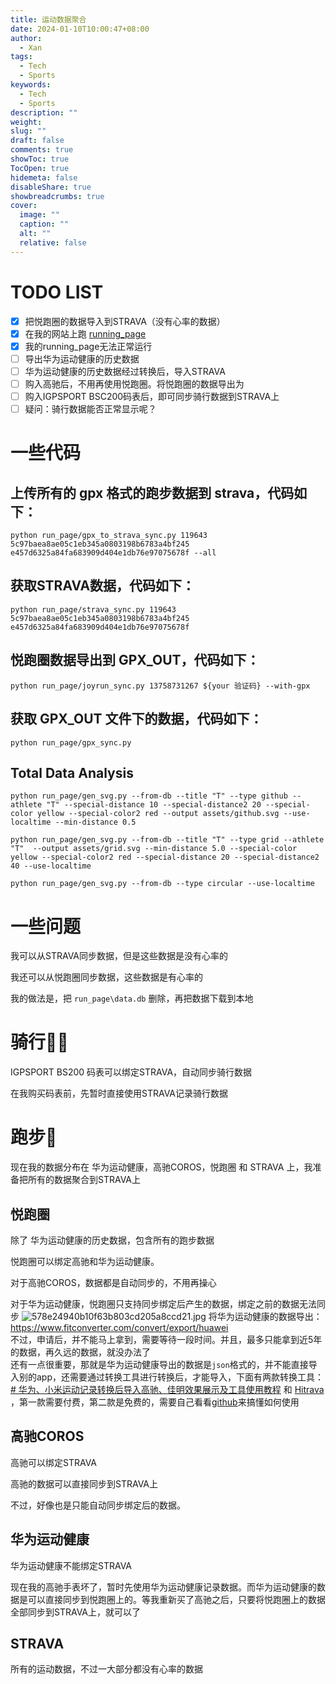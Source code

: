 ```yaml
---
title: 运动数据聚合
date: 2024-01-10T10:00:47+08:00
author:
  - Xan
tags:
  - Tech
  - Sports
keywords:
  - Tech
  - Sports
description: ""
weight: 
slug: ""
draft: false
comments: true
showToc: true
TocOpen: true
hidemeta: false
disableShare: true
showbreadcrumbs: true
cover:
  image: ""
  caption: ""
  alt: ""
  relative: false
---
```

# TODO LIST
- [x] 把悦跑圈的数据导入到STRAVA（没有心率的数据）
- [x] 在我的网站上跑 [running_page](https://github.com/yihong0618/running_page/blob/master/README-CN.md)
- [x] 我的running_page无法正常运行
- [ ] 导出华为运动健康的历史数据
- [ ] 华为运动健康的历史数据经过转换后，导入STRAVA
- [ ] 购入高驰后，不用再使用悦跑圈。将悦跑圈的数据导出为
- [ ] 购入IGPSPORT BSC200码表后，即可同步骑行数据到STRAVA上 
- [ ] 疑问：骑行数据能否正常显示呢？

# 一些代码

 ## 上传所有的 gpx 格式的跑步数据到 strava，代码如下：
```
python run_page/gpx_to_strava_sync.py 119643 5c97baea8ae05c1eb345a0803198b6783a4bf245 e457d6325a84fa683909d404e1db76e97075678f --all
```
##  获取STRAVA数据，代码如下：
```
python run_page/strava_sync.py 119643 5c97baea8ae05c1eb345a0803198b6783a4bf245 e457d6325a84fa683909d404e1db76e97075678f
```
## 悦跑圈数据导出到 GPX_OUT，代码如下：
```
python run_page/joyrun_sync.py 13758731267 ${your 验证码} --with-gpx
```
## 获取 GPX_OUT 文件下的数据，代码如下：
```
python run_page/gpx_sync.py
```

## Total Data Analysis
```
python run_page/gen_svg.py --from-db --title "T" --type github --athlete "T" --special-distance 10 --special-distance2 20 --special-color yellow --special-color2 red --output assets/github.svg --use-localtime --min-distance 0.5

python run_page/gen_svg.py --from-db --title "T" --type grid --athlete "T"  --output assets/grid.svg --min-distance 5.0 --special-color yellow --special-color2 red --special-distance 20 --special-distance2 40 --use-localtime

python run_page/gen_svg.py --from-db --type circular --use-localtime
```

# 一些问题
我可以从STRAVA同步数据，但是这些数据是没有心率的

我还可以从悦跑圈同步数据，这些数据是有心率的

我的做法是，把 `run_page\data.db` 删除，再把数据下载到本地

# 骑行🚴‍♂️
IGPSPORT BS200 码表可以绑定STRAVA，自动同步骑行数据

在我购买码表前，先暂时直接使用STRAVA记录骑行数据

# 跑步🏃‍
现在我的数据分布在 华为运动健康，高驰COROS，悦跑圈 和 STRAVA 上，我准备把所有的数据聚合到STRAVA上

## 悦跑圈
除了 华为运动健康的历史数据，包含所有的跑步数据

悦跑圈可以绑定高驰和华为运动健康。

对于高驰COROS，数据都是自动同步的，不用再操心

对于华为运动健康，悦跑圈只支持同步绑定后产生的数据，绑定之前的数据无法同步
![578e24940b10f63b803cd205a8ccd21.jpg](https://bu.dusays.com/2024/01/10/659dffa386800.jpg)
将华为运动健康的数据导出：https://www.fitconverter.com/convert/export/huawei  
不过，申请后，并不能马上拿到，需要等待一段时间。并且，最多只能拿到近5年的数据，再久远的数据，就没办法了  
还有一点很重要，那就是华为运动健康导出的数据是`json`格式的，并不能直接导入别的app，还需要通过转换工具进行转换后，才能导入，下面有两款转换工具：[# 华为、小米运动记录转换后导入高驰、佳明效果展示及工具使用教程](https://www.toutiao.com/article/7260290208145637929/?wid=1704813615145) 和 [Hitrava](https://cthru.hopto.org/hitrava-web-app/#zip) ，第一款需要付费，第二款是免费的，需要自己看看[github](https://github.com/CTHRU/Hitrava?tab=readme-ov-file#how-to-convert-your-health-activities-and-import-them-in-strava)来搞懂如何使用

## 高驰COROS  
高驰可以绑定STRAVA

高驰的数据可以直接同步到STRAVA上

不过，好像也是只能自动同步绑定后的数据。

## 华为运动健康
华为运动健康不能绑定STRAVA  

现在我的高驰手表坏了，暂时先使用华为运动健康记录数据。而华为运动健康的数据是可以直接同步到悦跑圈上的。等我重新买了高驰之后，只要将悦跑圈上的数据全部同步到STRAVA上，就可以了

## STRAVA 
所有的运动数据，不过一大部分都没有心率的数据